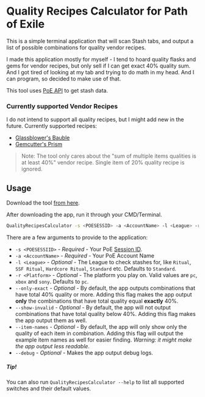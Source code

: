 # Quality Recipes Calculator for Path of Exile
This is a simple terminal application that will scan Stash tabs, and output a list of possible combinations for quality vendor recipes.

I made this application mostly for myself - I tend to hoard quality flasks and gems for vendor recipes, but only sell if I can get exact 40% quality sum. And I got tired of looking at my tab and trying to do math in my head. And I can program, so decided to make use of that.

This tool uses [PoE API](https://app.swaggerhub.com/apis-docs/Chuanhsing/poe/1.0.0) to get stash data.

### Currently supported Vendor Recipes
I do not intend to support all quality recipes, but I might add new in the future. Currently supported recipes:
- [Glassblower's Bauble](https://pathofexile.gamepedia.com/Glassblower%27s_Bauble)
- [Gemcutter's Prism](https://pathofexile.gamepedia.com/Gemcutter%27s_Prism)

> Note: The tool only cares about the "sum of multiple items qualities is at least 40%" vendor recipe. Single item of 20% quality recipe is ignored.

## Usage
Download the tool [from here](https://github.com/TehGM/PoE-QualityRecipesCalculator/releases).

After downloading the app, run it through your CMD/Terminal.

```bash
QualityRecipesCalculator -s <POESESSID> -a <AccountName> -l <League> -r <Platform>
```

There are a few arguments to provide to the application:
- `-s <POESESSIID>` - *Required* - Your PoE [Session ID](http://www.vhpg.com/how-to-find-poe-session-id/).
- `-a <AccountName>` - *Required* - Your PoE Account Name
- `-l <League>` - *Optional* - The League to check stashes for, like `Ritual`, `SSF Ritual`, `Hardcore Ritual`, `Standard` etc. Defaults to `Standard`.
- `-r <Platform>` - *Optional* - The platform you play on. Valid values are `pc`, `xbox` and `sony`. Defaults to `pc`.
- `--only-exact` - *Optional* - By default, the app outputs combinations that have total 40% quality or more. Adding this flag makes the app output __only__ the combinations that have total quality equal __exactly__ 40%.
- `--show-invalid` - *Optional* - By default, the app will not output combinations that have total quality below 40%. Adding this flag makes the app output them as well.
- `--item-names` - *Optional* - By default, the app will only show only the quality of each item in combination. Adding this flag will output the example item names as well for easier finding. *Warning: it might make the app output less readable*.
- `--debug` - *Optional* - Makes the app output debug logs.

##### Tip!
You can also run `QualityRecipesCalculator --help` to list all supported switches and their default values.